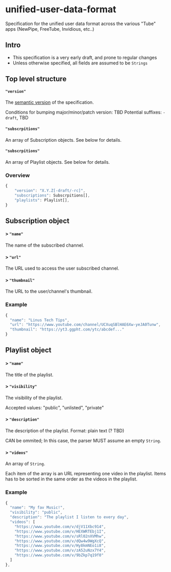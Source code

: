 # unified-user-data-format

Specification for the unified user data format across the various "Tube" apps (NewPipe, FreeTube, Invidious, etc..)

## Intro

* This specification is a very early draft, and prone to regular changes
* Unless otherwise specified, all fields are assumed to be `Strings`


## Top level structure

#### `"version"`

The [semantic version](https://semver.org/) of the specification.

Conditions for bumping major/minor/patch version: TBD
Potential suffixes: `-draft`, TBD

#### `"subscrpitions"`

An array of Subscription objects. See below for details.

#### `"subscrpitions"`

An array of Playlist objects. See below for details.

### Overview

```javascript
{
	"version": "X.Y.Z[-draft/-rc]",
	"subscriptions": Subscrpitions[],
	"playlists": Playlist[],
}
```

## Subscription object

#### > `"name"`

The name of the subscribed channel.

#### > `"url"`

The URL used to access the user subscribed channel.

#### > `"thumbnail"`

The URL to the user/channel's thumbnail.

### Example

```javascript
{
  "name": "Linus Tech Tips",
  "url": "https://www.youtube.com/channel/UCXuqSBlHAE6Xw-yeJA0Tunw",
  "thumbnail": "https://yt3.ggpht.com/ytc/abcdef..."
}
```

## Playlist object

#### > `"name"`

The title of the playlist.

#### > `"visibility"`

The visibility of the playlist.

Accepted values: "public", "unlisted", "private"

#### > `"description"`

The description of the playlist.
Format: plain text (? TBD)

CAN be ommited; In this case, the parser MUST assume an empty `String`.

#### > `"videos"`

An array of `String`.

Each item of the array is an URL representing one video in the playlist.
Items has to be sorted in the same order as the videos in the playlist.

### Example

```javascript
{
  "name": "My fav Music!",
  "visibility": "public",
  "description": "The playlist I listen to every day",
  "videos": [
    "https://www.youtube.com/v/djV11Xbc914",
    "https://www.youtube.com/v/HEXWRTEbj1I",
    "https://www.youtube.com/v/sRl02nXVMhw",
    "https://www.youtube.com/v/dQw4w9WgXcQ",
    "https://www.youtube.com/v/Hy8kmNEo1i8",
    "https://www.youtube.com/v/zA52uNzx7Y4",
    "https://www.youtube.com/v/9bZkp7q19f0"
  ]
},
```
